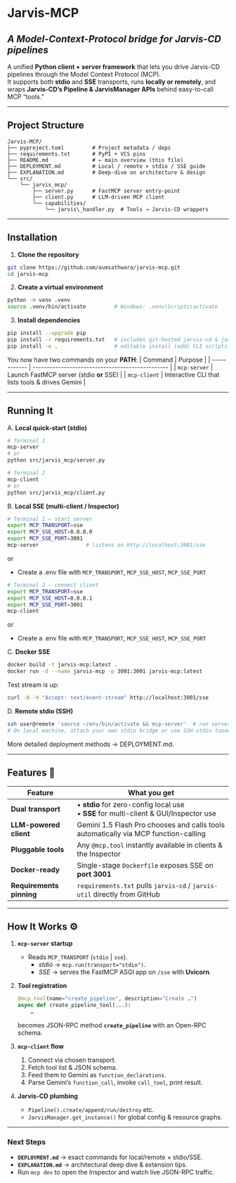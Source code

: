 # Jarvis-MCP  
*A Model-Context-Protocol bridge for Jarvis-CD pipelines*
---

A unified **Python client + server framework** that lets you drive Jarvis-CD pipelines through the Model Context Protocol (MCP).  
It supports both **stdio** and **SSE** transports, runs **locally or remotely**, and wraps **Jarvis-CD’s Pipeline & JarvisManager APIs** behind easy-to-call MCP “tools.”

---

## Project Structure
```
Jarvis-MCP/
├── pyproject.toml         # Project metadata / deps
├── requirements.txt       # PyPI + VCS pins
├── README.md              # ← main overview (this file)
├── DEPLOYMENT.md          # Local / remote × stdio / SSE guide
├── EXPLANATION.md         # Deep-dive on architecture & design
└── src/
    └── jarvis_mcp/
        ├── server.py      # FastMCP server entry-point
        ├── client.py      # LLM-driven MCP client
        └── capabilities/
            └── jarvis\_handler.py  # Tools → Jarvis-CD wrappers
```

---

## Installation

1. **Clone the repository**
```bash
git clone https://github.com/aumsathwara/jarvis-mcp.git
cd jarvis-mcp
```
2. **Create a virtual environment**
```bash
python -m venv .venv
source .venv/bin/activate         # Windows: .venv\Scripts\activate
```
3. **Install dependencies**
```bash
pip install --upgrade pip
pip install -r requirements.txt   # includes git-hosted jarvis-cd & jarvis-util
pip install -e .                  # editable install (adds CLI scripts)
```

You now have two commands on your **PATH**:
| Command      | Purpose                                          |
| ------------ | ------------------------------------------------ |
| `mcp-server` | Launch FastMCP server (stdio **or** SSE)         |
| `mcp-client` | Interactive CLI that lists tools & drives Gemini |

---

## Running It 

A. **Local quick-start (stdio)**

```bash
# Terminal 1
mcp-server
# or
python src/jarvis_mcp/server.py           
```

```bash
# Terminal 2
mcp-client
# or
python src/jarvis_mcp/client.py
```



B. **Local SSE (multi-client / Inspector)**
```bash
# Terminal 1 – start server
export MCP_TRANSPORT=sse
export MCP_SSE_HOST=0.0.0.0
export MCP_SSE_PORT=3001
mcp-server               # listens on http://localhost:3001/sse
```
or 
- Create a .env file with `MCP_TRANSPORT`, `MCP_SSE_HOST`, `MCP_SSE_PORT`

```bash
# Terminal 2 – connect client
export MCP_TRANSPORT=sse
export MCP_SSE_HOST=0.0.0.1
export MCP_SSE_PORT=3001
mcp-client
```
or 
- Create a .env file with `MCP_TRANSPORT`, `MCP_SSE_HOST`, `MCP_SSE_PORT`

C. **Docker SSE**
```bash
docker build -t jarvis-mcp:latest .
docker run -d --name jarvis-mcp -p 3001:3001 jarvis-mcp:latest
```
Test stream is up:
```bash
curl -N -H "Accept: text/event-stream" http://localhost:3001/sse
```
D. **Remote stdio (SSH)**
```bash
ssh user@remote 'source ~/env/bin/activate && mcp-server'  # run server
# On local machine, attach your own stdio bridge or use SSH-stdin tunneling
```

More detailed deployment methods → DEPLOYMENT.md.

---

## Features 🔑

| Feature                  | What you get                                                                            |
| ------------------------ | --------------------------------------------------------------------------------------- |
| **Dual transport**       | • **stdio** for zero-config local use<br>• **SSE** for multi-client & GUI/Inspector use |
| **LLM-powered client**   | Gemini 1.5 Flash Pro chooses and calls tools automatically via MCP function-calling         |
| **Pluggable tools**      | Any `@mcp.tool` instantly available in clients & the Inspector                          |
| **Docker-ready**         | Single-stage `Dockerfile` exposes SSE on **port 3001**                                  |
| **Requirements pinning** | `requirements.txt` pulls `jarvis-cd` / `jarvis-util` directly from GitHub               |

---

## How It Works ⚙️

1. **`mcp-server` startup**

   * Reads `MCP_TRANSPORT` (`stdio` | `sse`).
        * *stdio* → `mcp.run(transport="stdio")`.
        * *SSE*   → serves the FastMCP ASGI app on `/sse` with **Uvicorn**.

2. **Tool registration**

   ```python
   @mcp.tool(name="create_pipeline", description="Create …")
   async def create_pipeline_tool(...):
       …
   ```

   becomes JSON-RPC method **`create_pipeline`** with an Open-RPC schema.

3. **`mcp-client` flow**

   1. Connect via chosen transport.
   2. Fetch tool list & JSON schema.
   3. Feed them to Gemini as `function_declarations`.
   4. Parse Gemini’s `function_call`, invoke `call_tool`, print result.

4. **Jarvis-CD plumbing**

   * `Pipeline().create/append/run/destroy` etc.
   * `JarvisManager.get_instance()` for global config & resource graphs.

---

### Next Steps

* **`DEPLOYMENT.md`** → exact commands for local/remote × stdio/SSE.
* **`EXPLANATION.md`** → architectural deep dive & extension tips.
* Run `mcp dev` to open the Inspector and watch live JSON-RPC traffic.
